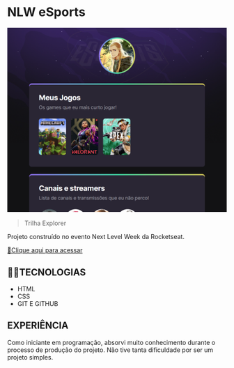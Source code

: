 # NLW eSports

![preview](./.github/preview.png)

>Trilha Explorer

Projeto construído no evento Next Level Week da Rocketseat.

[🔗Clique aqui para acessar](https://difierro.github.io/nlw-esports-explorer/)


## 👨‍💻TECNOLOGIAS
- HTML
- CSS
- GIT E GITHUB

## EXPERIÊNCIA
 Como iniciante em programação, absorvi muito conhecimento durante o processo de produção do projeto. Não tive tanta dificuldade por ser um projeto simples.